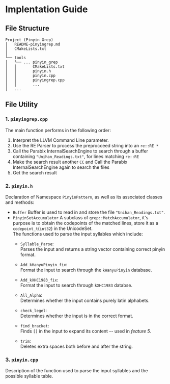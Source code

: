 # Implentation Guide

## File Structure
```
Project (Pinyin Grep)
│   README-pinyingrep.md
│   CMakeLists.txt
│
└── tools
│   └── ... pinyin_grep
│   │       CMakeLists.txt
│   │       pinyin.h
│   │       pinyin.cpp
│   │       pinyingrep.cpp
│   │       ...
│   ...

```

## File Utility 

### 1. `pinyingrep.cpp` 
The main function performs in the following order:
1. Interpret the LLVM Command Line parameter.
1. Use the RE Parser to process the preprocceed string into an `re::RE *`
1. Call the Parabix InternalSearchEngine to search through a buffer containing `"Unihan_Readings.txt"`, for lines matching `re::RE`
1. Make the search result another  `CC` and Call the Parabix InternalSearchEngine again to search the files 
1. Get the search result


### 2. `pinyin.h`
Declaration of Namespace `PinyinPattern`, as well as its associated classes and methods:
- `Buffer`
Buffer is used to read in and store the file `"Unihan_Readings.txt"`.
- `PinyinSetAccumulator`
A subclass of `grep::MatchAccumulator`, it's purpose is to obtain the codepoints of the matched lines, store it as a `codepoint_t`(`int32`) in the UnicodeSet. \
The functions used to parse the input syllables which include:
    - `Syllable_Parse`: \
        Parses the input and returns a string vector containing correct pinyin format.

    - `Add_kHanyuPinyin_fix`: \
        Format the input to search through the `kHanyuPinyin` database.

    - `Add_kXHC1983_fix`: \
        Format the input to search through `kXHC1983` databse.

    - `All_Alpha`: \
        Determines whether the input contains purely latin alphabets.


    - `check_legel`: \
        Determines whether the input is in the correct format.

    - `find_bracket`: \
        Finds `[]` in the input to expand its content -- used in *feature 5*.

    - `trim`:\
        Deletes extra spaces both before and after the string.


### 3. `pinyin.cpp`
Description of the function used to parse the input syllables and the possible syllable table.
